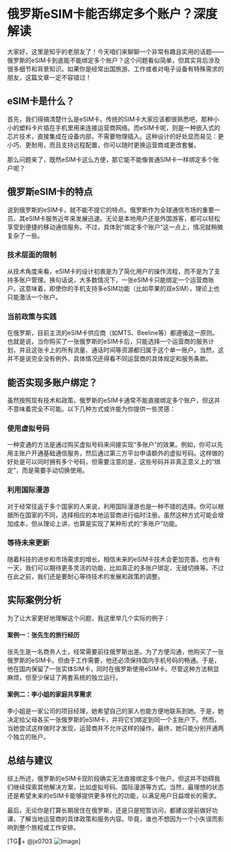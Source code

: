 # 俄罗斯eSIM卡能否绑定多个账户？深度解读

大家好，这里是知乎的老朋友了！今天咱们来聊聊一个非常有趣且实用的话题——俄罗斯的eSIM卡到底能不能绑定多个账户？这个问题看似简单，但其实背后涉及很多细节和背景知识。如果你是经常出国旅游、工作或者对电子设备有特殊需求的朋友，这篇文章一定不容错过！

## eSIM卡是什么？

首先，我们得搞清楚什么是eSIM卡。传统的SIM卡大家应该都很熟悉吧，那种小小的塑料卡片插在手机里用来连接运营商网络。而eSIM卡呢，则是一种嵌入式的芯片技术，直接集成在设备内部，不需要物理插入。这种设计的好处显而易见：更小巧、更耐用，而且支持远程配置，你可以随时更换运营商或更改套餐。

那么问题来了，既然eSIM卡这么方便，那它能不能像普通SIM卡一样绑定多个账户呢？

## 俄罗斯eSIM卡的特点

说到俄罗斯的eSIM卡，就不能不提它的特点。俄罗斯作为全球通信市场的重要一员，其eSIM卡服务近年来发展迅速。无论是本地用户还是外国游客，都可以轻松享受到便捷的移动通信服务。不过，具体到“绑定多个账户”这一点上，情况就稍微复杂了一些。

### 技术层面的限制

从技术角度来看，eSIM卡的设计初衷是为了简化用户的操作流程，而不是为了支持多账户管理。换句话说，大多数情况下，一张eSIM卡只能绑定一个运营商账户。这意味着，即使你的手机支持多eSIM功能（比如苹果的双eSIM），理论上也只能激活一个账户。

### 当前政策与实践

在俄罗斯，目前主流的eSIM卡供应商（如MTS、Beeline等）都遵循这一原则。也就是说，当你购买了一张俄罗斯的eSIM卡后，只能选择一个运营商的服务计划，并且这张卡上的所有流量、通话时间等资源都归属于这个单一账户。当然，这并不是说完全没有例外，具体情况还得看不同运营商的具体规定和服务条款。

## 能否实现多账户绑定？

虽然按照现有技术和政策，俄罗斯的eSIM卡通常不能直接绑定多个账户，但这并不意味着完全不可能。以下几种方式或许能为你提供一些灵感：

### 使用虚拟号码

一种变通的方法是通过购买虚拟号码来间接实现“多账户”的效果。例如，你可以先用主账户开通基础通信服务，然后通过第三方平台申请额外的虚拟号码。这样做的好处是可以同时拥有多个号码，但需要注意的是，这些号码并非真正意义上的“绑定”，而是需要手动切换使用。

### 利用国际漫游

对于经常往返于多个国家的人来说，利用国际漫游也是一种不错的选择。你可以根据所在国家的不同，选择相应的本地运营商进行临时注册。虽然这种方式可能会增加成本，但从理论上讲，也算是实现了某种形式的“多账户”功能。

### 等待未来更新

随着科技的进步和市场需求的增长，相信未来的eSIM卡技术会更加完善。也许有一天，我们可以期待更多灵活的功能，比如真正的多账户绑定、无缝切换等。不过在此之前，我们还是要耐心等待技术的发展和政策的调整。

## 实际案例分析

为了让大家更好地理解这个问题，我这里举几个实际的例子：

#### 案例一：张先生的旅行经历

张先生是一名商务人士，经常需要前往俄罗斯出差。为了方便沟通，他购买了一张俄罗斯的eSIM卡。但由于工作需要，他还必须保持国内手机号码的畅通。于是，他在国内保留了一张实体SIM卡，同时在俄罗斯使用eSIM卡。尽管这种方法稍显麻烦，但至少保证了两套系统的独立运行。

#### 案例二：李小姐的家庭共享需求

李小姐是一家公司的项目经理，她希望自己的家人也能方便地联系到她。于是，她决定给父母各买一张俄罗斯的eSIM卡，并将它们绑定到同一个主账户下。然而，当她尝试这样做时才发现，运营商并不允许这样的操作。最终，她只能分别开通两个独立的账户。

## 总结与建议

综上所述，俄罗斯的eSIM卡现阶段确实无法直接绑定多个账户。但这并不妨碍我们继续探索其他解决方案，比如虚拟号码、国际漫游等方式。当然，最理想的状态还是希望未来的eSIM卡能够提供更多样化的功能，以满足用户日益增长的需求。

最后，无论你是打算长期居住在俄罗斯，还是只是短暂访问，都建议提前做好功课，了解当地运营商的具体政策和服务内容。毕竟，谁也不想因为一个小失误而影响到整个旅程或工作安排。

[TG💪+ @jx0703 ![Image](https://github.com/user-attachments/assets/dbca1d08-cadb-493c-b0ec-ad6f7a83f270)]